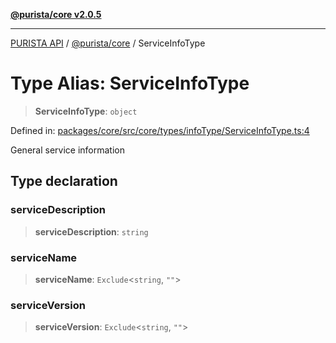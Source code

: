 [**@purista/core v2.0.5**](../README.md)

***

[PURISTA API](../../../packages.md) / [@purista/core](../README.md) / ServiceInfoType

# Type Alias: ServiceInfoType

> **ServiceInfoType**: `object`

Defined in: [packages/core/src/core/types/infoType/ServiceInfoType.ts:4](https://github.com/puristajs/purista/blob/master/packages/core/src/core/types/infoType/ServiceInfoType.ts#L4)

General service information

## Type declaration

### serviceDescription

> **serviceDescription**: `string`

### serviceName

> **serviceName**: `Exclude`\<`string`, `""`\>

### serviceVersion

> **serviceVersion**: `Exclude`\<`string`, `""`\>
